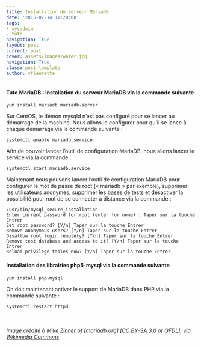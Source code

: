 ```yaml
---
title: Installation du serveur MariaDB
date: '2015-07-14 11:28:00'
tags:
- sysadmin
- tuto
navigation: True
layout: post
current: post
cover: assets/images/water.jpg
navigation: True
class: post-template
author: vfleurette
---
```


#### Tuto MariaDB : Installation du serveur MariaDB via la commande suivante

```shell 
yum install mariadb mariadb-server
```

Sur CentOS, le démon mysqld n’est pas configuré pour se lancer au démarrage de la machine. Nous allons le configurer pour qu’il se lance à chaque démarrage via la commande suivante :

```shell 
systemctl enable mariadb.service
```

Afin de pouvoir lancer l’outil de configuration MariaDB, nous allons lancer le service via la commande :

```shell 
systemctl start mariadb.service
```

Maintenant nous pouvons lancer l’outil de configuration MariaDB pour configurer le mot de passe de root (« mariadb » par exemple), supprimer les utilisateurs anonymes, supprimer les bases de tests et désactiver la possibilité pour root de se connecter à distance via la commande :

```shell 
/usr/bin/mysql_secure_installation
Enter current password for root (enter for none) : Taper sur la touche Entrer
Set root password? [Y/n] Taper sur la touche Entrer
Remove anonymous users? [Y/n] Taper sur la touche Entrer
Disallow root login remotely? [Y/n] Taper sur la touche Entrer
Remove test database and access to it? [Y/n] Taper sur la touche Entrer
Reload privilege tables now? [Y/n] Taper sur la touche Entrer
```

#### Installation des librairies php5-mysql via la commande suivante
```shell 
yum install php-mysql
```

On doit maintenant activer le support de MariaDB dans PHP via la commande suivante :

```shell 
systemctl restart httpd
```



<br><br>
*Image crédité à Mike Zinner of [mariadb.org] [<a href="https://creativecommons.org/licenses/by-sa/3.0">CC BY-SA 3.0</a> or <a href="http://www.gnu.org/copyleft/fdl.html">GFDL</a>], <a href="https://commons.wikimedia.org/wiki/File%3AMariadb-seal-browntext.svg">via Wikimedia Commons</a>*
